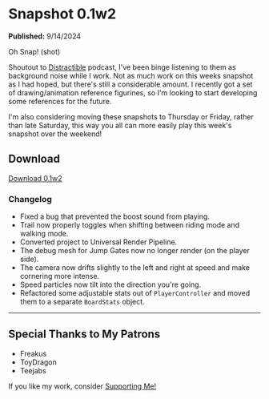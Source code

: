 # Snapshot 0.1w2
**Published:** 9/14/2024

Oh Snap! (shot)

Shoutout to [Distractible](https://open.spotify.com/show/2X40qLyoj1wQ2qE5FVpA7x) podcast, I've been binge listening to them as background noise while I work. Not as much work on this weeks snapshot as I had hoped, but there's still a considerable amount. I recently got a set of drawing/animation reference figurines, so I'm looking to start developing some references for the future.

I'm also considering moving these snapshots to Thursday or Friday, rather than late Saturday, this way you all can more easily play this week's snapshot over the weekend!
## Download
<a class="btn btn-primary" href="https://drive.proton.me/urls/HSRMAX62Y4#DmnHGbP0OGx7">Download 0.1w2</a>
### Changelog
- Fixed a bug that prevented the boost sound from playing.
- Trail now properly toggles when shifting between riding mode and walking mode.
- Converted project to Universal Render Pipeline.
- The debug mesh for Jump Gates now no longer render (on the player side).
- The camera now drifts slightly to the left and right at speed and make cornering more intense.
- Speed particles now tilt into the direction you're going.
- Refactored some adjustable stats out of `PlayerController` and moved them to a separate `BoardStats` object.

---
## Special Thanks to My Patrons
- Freakus
- ToyDragon
- Teejabs

If you like my work, consider [Supporting Me!](../../../About/SupportMe.md)